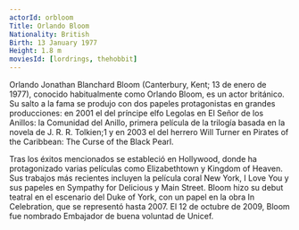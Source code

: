 ```yaml
---
actorId: orbloom
Title: Orlando Bloom
Nationality: British
Birth: 13 January 1977
Height: 1.8 m
moviesId: [lordrings, thehobbit]
---
```


Orlando Jonathan Blanchard Bloom (Canterbury, Kent; 13 de enero de 1977), conocido habitualmente como Orlando Bloom, es un actor británico. Su salto a la fama se produjo con dos papeles protagonistas en grandes producciones: en 2001 el del príncipe elfo Legolas en El Señor de los Anillos: la Comunidad del Anillo, primera película de la trilogía basada en la novela de J. R. R. Tolkien;1​ y en 2003 el del herrero Will Turner en Pirates of the Caribbean: The Curse of the Black Pearl.

Tras los éxitos mencionados se estableció en Hollywood, donde ha protagonizado varias películas como Elizabethtown y Kingdom of Heaven. Sus trabajos más recientes incluyen la película coral New York, I Love You y sus papeles en Sympathy for Delicious y Main Street. Bloom hizo su debut teatral en el escenario del Duke of York, con un papel en la obra In Celebration, que se representó hasta 2007. El 12 de octubre de 2009, Bloom fue nombrado Embajador de buena voluntad de Unicef. 